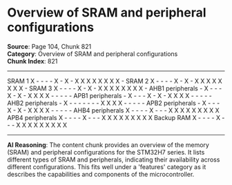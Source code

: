 # Overview of SRAM and peripheral configurations

**Source**: Page 104, Chunk 821  
**Category**: Overview of SRAM and peripheral configurations  
**Chunk Index**: 821

---

SRAM 1 X - - - - X - X - X X X X X X X X -
SRAM 2 X - - - - X - X - X X X X X X X X -
SRAM 3 X - - - - X - X - X X X X X X X X -
AHB1 peripherals - X - - - X - X - X X X X - - - - -
APB1 peripherals - X - - - X - X - X X X X - - - - -
AHB2 peripherals - X - - - - - - - X X X X - - - - -
APB2 peripherals - X - - - X - X - X X X X - - - - -
AHB4 peripherals X - - - - X - - - X X X X X X X X X
APB4 peripherals X - - - - X - - - X X X X X X X X X
Backup RAM X - - - - X - - - X X X X X X X X X

---

**AI Reasoning**: The content chunk provides an overview of the memory (SRAM) and peripheral configurations for the STM32H7 series. It lists different types of SRAM and peripherals, indicating their availability across different configurations. This fits well under a 'features' category as it describes the capabilities and components of the microcontroller.
